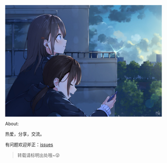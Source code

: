 ﻿<img id="img" src="img/1.jpg" align="center"/>

<script>
	var unm = Math.round(Math.random()*10);
	document.getElementById("img").src="img/"+unm+".jpg";
</script>

About:

热爱，分享，交流。

<!--人生如白驹过隙，所欲富贵者，不过多得金钱，厚自娱乐，使子孙无贫乏耳，汝曹何不释去兵权，择便好田宅市之，为子孙立永久之业......不亦善乎？-->

<!--有便好田产，可买则买之，勿计厚值；其利虽微而长久，人家未有无田而可致富者也。-->

<!--富在术数，不在劳身；利在势居，不在力耕。-->

<!--赚钱就是世世代代循环一个动作，世世代代收房租然后用房租继续买房，生个儿子让收租这件事世世代代传承下去。-->

<!--所有的财产必须是靠继承来的，只要你是靠劳动挣来的你就不是这个等级。-->

<!--制定高瞻远瞩的目标，为之狂热的追求并力求完美；一旦阶段性的目标达到，不因此停步。-->

<!--陪同在泰戈尔身边的人，是当时最卓越的一群人，这些人站在那里，自信而笃定，那种从容让我十分羡慕。-->

<!--顺，不妄喜；逆，不惶馁；安，不奢逸；危，不惊惧；胸有惊雷而面如平湖者可拜上将军。-->

<!--在没有资源的情况下去追求机会，这就是企业家精神。-->

<!--
	在一秒钟内看到本质的人和花半辈子也看不清本质的人自然是有不一样的命运。
	1978年的《超人》电影，其中著名反派莱克斯·卢瑟有一句令人印象深刻的台词：“有些人读过《战争与和平》只认为这是一个单纯的冒险故事，而有的人读了口香糖包装上的原料清单就能解锁宇宙的秘密。”话说得很夸张，但事实就是这样：善于思考的人，很容易洞悉事物的本质，能从容的找到问题根源。而不擅长思考的人，大多疲于奔命却事倍功半。
	现象背后必有道理，每件事情背后都一定有更深层次的原因。一个人能不能从紊乱中发现结构，这可以说是直接反映了他聪明才智的最高天花板。你要能够从各种事件中间，抽取事件背后的结构和规律。像莫扎特他为什么能够在5岁作曲？在一般人看来，音符好像是一大堆杂乱无章的东西，没有什么意义，但是在他看来确实是有规律有结构的。他可以很清楚的把结构给你拈出来，而别人呢，即使是经过很长时间的学习以后， 发现结构、组织结构的能力仍然跟不上。
	未来已来，只是分布不均。真正抓住机会的人，往往是提前看到了未来，把未来带到现在，这需要洞察力，包括战略洞察力、商业洞察力、用户洞察力、产品洞察力等。所谓高瞻远瞩、高屋建瓴、足智多谋、深思熟虑、上兵者伐谋谋定而后动、先胜而后战、胜可知而不可为等。
	只有不断系统地增加知识广度，才可能发现其他人无法看到的目标。而当此目标很少有人理解时，潜在回报才可能非常大。欲穷千里目，更上一层楼。不畏浮云遮望眼，只缘身在最高层。
	人和人之间是有认知鸿沟的，而认知鸿沟如天堑，实难跨越。5%的认知差别在十年后，两个人的成就差异可能超过一千倍。
-->

<!--静水流深-->

<!--则其上者取其中，则其中者取其下，则其下者取其无。-->

<!--我知道怎么从一个穷人变成财主，给我十年，你大爷我还是东家。-->

<!--女人不会跟穷光蛋玩，就像男人不会娶个鸡回家一样。-->


有问题欢迎斧正：[issues](https://github.com/amliaW4/amliaW4.github.io/issues)

> 转载请标明出处哦~😜